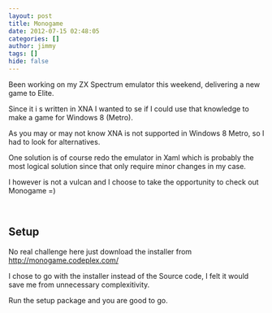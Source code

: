 ```yaml
---
layout: post
title: Monogame
date: 2012-07-15 02:48:05
categories: []
author: jimmy
tags: []
hide: false
---
```

<p>Been working on my ZX Spectrum emulator this weekend, delivering a new game to Elite.</p>  <p>Since it i s written in XNA I wanted to se if I could use that knowledge to make a game for Windows 8 (Metro).</p>  <p>As you may or may not know XNA is not supported in Windows 8 Metro, so I had to look for alternatives.</p>  <p>One solution is of course redo the emulator in Xaml which is probably the most logical solution since that only require minor changes in my case.</p>  <p>I however is not a vulcan and I choose to take the opportunity to check out Monogame =)</p>  <p>&#160;</p>  <h2>Setup</h2>  <p>No real challenge here just download the installer from    <br /><a title="http://monogame.codeplex.com/" href="http://monogame.codeplex.com/">http://monogame.codeplex.com/</a></p>  <p>I chose to go with the installer instead of the Source code, I felt it would save me from unnecessary complexitivity.</p>  <p>Run the setup package and you are good to go.</p>
